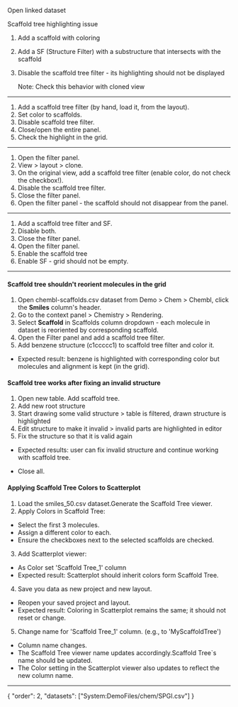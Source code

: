 Open linked dataset

Scaffold tree highlighting issue

1. Add a scaffold with coloring
2. Add a SF (Structure Filter) with a substructure that intersects with the scaffold
3. Disable the scaffold tree filter - its highlighting should not be displayed

   Note: Check this behavior with cloned view

***
1. Add a scaffold tree filter (by hand, load it, from the layout).
2. Set color to scaffolds.
3. Disable scaffold tree filter.
3. Close/open the entire panel.
3. Check the highlight in the grid.

***
1. Open the filter panel.
2. View > layout > clone.
2. On the original view, add a scaffold tree filter (enable color, do not check the checkbox!).
3. Disable the scaffold tree filter.
3. Close the filter panel.
3. Open the filter panel - the scaffold should not disappear from the panel.

***
1. Add a scaffold tree filter and SF.
2. Disable both.
3. Close the filter panel.
4. Open the filter panel.
5. Enable the scaffold tree
4. Enable SF - grid should not be empty.

***

#### Scaffold tree shouldn't reorient molecules in the grid

1. Open chembl-scaffolds.csv dataset from Demo > Chem > Chembl, click the **Smiles** column's header.
2. Go to the context panel > Chemistry > Rendering.
3. Select **Scaffold** in Scaffolds column dropdown - each molecule in dataset is reoriented by corresponding scaffold.
4. Open the Filter panel and add a scaffold tree filter.
3. Add benzene structure (c1ccccc1) to scaffold tree filter and color it.

- Expected result: benzene is highlighted with corresponding color but molecules and alignment is kept (in the grid).

#### Scaffold tree works after fixing an invalid structure

1. Open new table. Add scaffold tree.
2. Add new root structure
3. Start drawing some valid structure > table is filtered, drawn structure is highlighted
4. Edit structure to make it invalid > invalid parts are highlighted in editor
5. Fix the structure so that it is valid again
- Expected results: user can fix invalid structure and continue working with scaffold tree.

- Close all.

#### Applying Scaffold Tree Colors to Scatterplot
1. Load the smiles_50.csv dataset.Generate the Scaffold Tree viewer.
2. Apply Colors in Scaffold Tree: 
  - Select the first 3 molecules.
  - Assign a different color to each.
  - Ensure the checkboxes next to the selected scaffolds are checked.
3. Add Scatterplot viewer: 
  - As Color set 'Scaffold Tree_1' column
  - Expected result: Scatterplot should inherit colors form Scaffold Tree.
4. Save you data as new project and new layout.
  - Reopen your saved project and layout. 
  - Expected result: Coloring in Scatterplot remains the same; it should not reset or change.
5. Change name for 'Scaffold Tree_1' column. (e.g., to 'MyScaffoldTree')
  - Column name changes. 
  - The Scaffold Tree viewer name updates accordingly.Scaffold Tree`s name should be updated. 
  - The Color setting in the Scatterplot viewer also updates to reflect the new column name.

---
{
"order": 2,
"datasets": ["System:DemoFiles/chem/SPGI.csv"]
}
